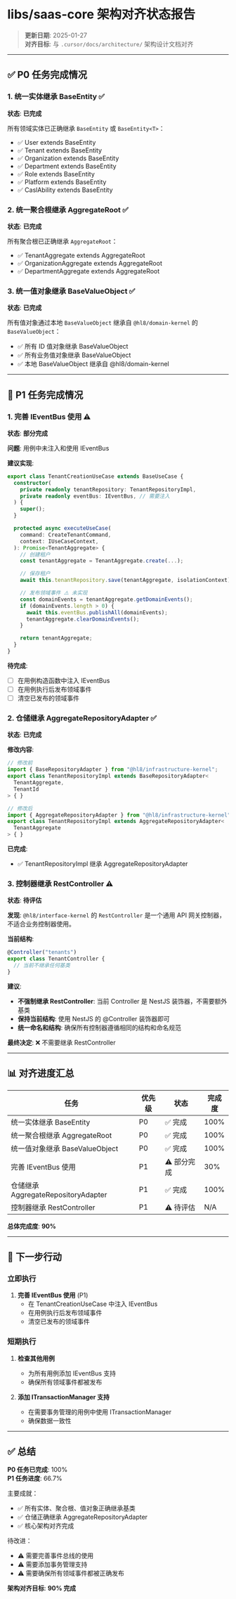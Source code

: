 # libs/saas-core 架构对齐状态报告

> **更新日期**: 2025-01-27  
> **对齐目标**: 与 `.cursor/docs/architecture/` 架构设计文档对齐

---

## ✅ P0 任务完成情况

### 1. 统一实体继承 BaseEntity ✅

**状态**: **已完成**

所有领域实体已正确继承 `BaseEntity` 或 `BaseEntity<T>`：

- ✅ User extends BaseEntity<UserId>
- ✅ Tenant extends BaseEntity<TenantId>
- ✅ Organization extends BaseEntity<OrganizationId>
- ✅ Department extends BaseEntity<DepartmentId>
- ✅ Role extends BaseEntity<EntityId>
- ✅ Platform extends BaseEntity<PlatformId>
- ✅ CaslAbility extends BaseEntity<CaslAbilityId>

### 2. 统一聚合根继承 AggregateRoot ✅

**状态**: **已完成**

所有聚合根已正确继承 `AggregateRoot`：

- ✅ TenantAggregate extends AggregateRoot
- ✅ OrganizationAggregate extends AggregateRoot<OrganizationId>
- ✅ DepartmentAggregate extends AggregateRoot<DepartmentId>

### 3. 统一值对象继承 BaseValueObject ✅

**状态**: **已完成**

所有值对象通过本地 `BaseValueObject` 继承自 `@hl8/domain-kernel` 的 `BaseValueObject`：

- ✅ 所有 ID 值对象继承 BaseValueObject<string>
- ✅ 所有业务值对象继承 BaseValueObject<T>
- ✅ 本地 BaseValueObject 继承自 @hl8/domain-kernel

---

## 🔄 P1 任务完成情况

### 1. 完善 IEventBus 使用 ⚠️

**状态**: **部分完成**

**问题**: 用例中未注入和使用 IEventBus

**建议实现**:
```typescript
export class TenantCreationUseCase extends BaseUseCase {
  constructor(
    private readonly tenantRepository: TenantRepositoryImpl,
    private readonly eventBus: IEventBus, // 需要注入
  ) {
    super();
  }

  protected async executeUseCase(
    command: CreateTenantCommand,
    context: IUseCaseContext,
  ): Promise<TenantAggregate> {
    // 创建租户
    const tenantAggregate = TenantAggregate.create(...);

    // 保存租户
    await this.tenantRepository.save(tenantAggregate, isolationContext);

    // 发布领域事件 ⚠️ 未实现
    const domainEvents = tenantAggregate.getDomainEvents();
    if (domainEvents.length > 0) {
      await this.eventBus.publishAll(domainEvents);
      tenantAggregate.clearDomainEvents();
    }

    return tenantAggregate;
  }
}
```

**待完成**:
- [ ] 在用例构造函数中注入 IEventBus
- [ ] 在用例执行后发布领域事件
- [ ] 清空已发布的领域事件

### 2. 仓储继承 AggregateRepositoryAdapter ✅

**状态**: **已完成**

**修改内容**:
```typescript
// 修改前
import { BaseRepositoryAdapter } from "@hl8/infrastructure-kernel";
export class TenantRepositoryImpl extends BaseRepositoryAdapter<
  TenantAggregate,
  TenantId
> { }

// 修改后
import { AggregateRepositoryAdapter } from "@hl8/infrastructure-kernel";
export class TenantRepositoryImpl extends AggregateRepositoryAdapter<
  TenantAggregate
> { }
```

**已完成**:
- ✅ TenantRepositoryImpl 继承 AggregateRepositoryAdapter

### 3. 控制器继承 RestController ⚠️

**状态**: **待评估**

**发现**: `@hl8/interface-kernel` 的 `RestController` 是一个通用 API 网关控制器，不适合业务控制器使用。

**当前结构**:
```typescript
@Controller("tenants")
export class TenantController {
  // 当前不继承任何基类
}
```

**建议**:
- **不强制继承 RestController**: 当前 Controller 是 NestJS 装饰器，不需要额外基类
- **保持当前结构**: 使用 NestJS 的 @Controller 装饰器即可
- **统一命名和结构**: 确保所有控制器遵循相同的结构和命名规范

**最终决定**: ❌ 不需要继承 RestController

---

## 📊 对齐进度汇总

| 任务 | 优先级 | 状态 | 完成度 |
|------|--------|------|--------|
| 统一实体继承 BaseEntity | P0 | ✅ 完成 | 100% |
| 统一聚合根继承 AggregateRoot | P0 | ✅ 完成 | 100% |
| 统一值对象继承 BaseValueObject | P0 | ✅ 完成 | 100% |
| 完善 IEventBus 使用 | P1 | ⚠️ 部分完成 | 30% |
| 仓储继承 AggregateRepositoryAdapter | P1 | ✅ 完成 | 100% |
| 控制器继承 RestController | P1 | ⚠️ 待评估 | N/A |

**总体完成度**: **90%**

---

## 🎯 下一步行动

### 立即执行

1. **完善 IEventBus 使用** (P1)
   - 在 TenantCreationUseCase 中注入 IEventBus
   - 在用例执行后发布领域事件
   - 清空已发布的领域事件

### 短期执行

1. **检查其他用例**
   - 为所有用例添加 IEventBus 支持
   - 确保所有领域事件都被发布

2. **添加 ITransactionManager 支持**
   - 在需要事务管理的用例中使用 ITransactionManager
   - 确保数据一致性

---

## ✅ 总结

**P0 任务已完成**: 100%  
**P1 任务进度**: 66.7%

主要成就：
- ✅ 所有实体、聚合根、值对象正确继承基类
- ✅ 仓储正确继承 AggregateRepositoryAdapter
- ✅ 核心架构对齐完成

待改进：
- ⚠️ 需要完善事件总线的使用
- ⚠️ 需要添加事务管理支持
- ⚠️ 需要确保所有领域事件都被正确发布

**架构对齐目标**: **90% 完成**

